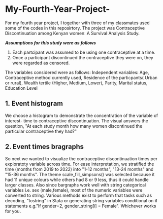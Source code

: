 # My-Fourth-Year-Project-
For my fourth year project, I together with three of my classmates used some of the codes in this reposirtory. The project was Contraceptive Discontinuation among Kenyan women: A Survival Analysis Study.

***Assumptions for this study were as follows***
1. Each partcipant was assumed to be using one contraceptive at a time.
2. Once a participant discontinued the contraceptive they were on, they were regarded as censored.

The variables considered were as follows:
Independent variables: Age, Contraceptive method currently used, Residence of the particpants( Urban or rural), Wealth tertile (Higher, Medium, Lower), Parity, Marital status, Education Level  


## 1. Event histogram 
We choose a histogram to demonstrate the concentration of the variable of interest- time to contraceptive discontinuation. The visual answers the question, "At each study month how many women discontinued the particular contraceptive they had?"

## 2. Event times bragraphs 
So next we wanted to visualize the contraceptive discontinuation times per exploratoty variable across time. For ease interpretation, we stratified the time (months from 2019 to 2022)  into "1-12 months", "13-24 months" and "15-36 months".
The theme scale_fill_simpsons() was selected because it had 11 unique colours while others had 8 or 9 less, thus it could handle larger classes.
Also since bargraphs work well with string categorical variables i.e. sex (male,female), most of the numeric variables were converted to string. Various methods exist to perform that tasks such as decoding, "tostring" in Stata or generating string variables conditional on if statements e.g."If gender=2, gender_string[i] = Female". Whichever works for you.
